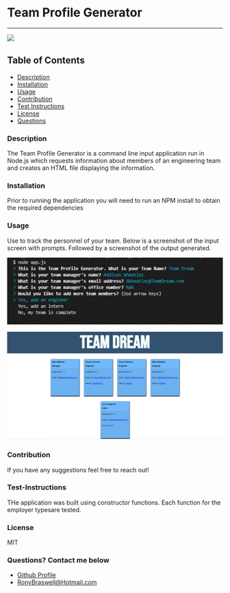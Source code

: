 # Team Profile Generator
  ----
  <a href="https://img.shields.io/badge/License-M-brightgreen"><img src="https://img.shields.io/badge/License-M-brightgreen"></a>


  ## Table of Contents
  - [Description](#description)
  - [Installation](#installation)
  - [Usage](#usage)
  - [Contribution](#contribution)
  - [Test Instructions](#test-instructions)
  - [License](#license)
  - [Questions](#questions?-contact-me-below)

  ### Description
  The Team Profile Generator is a command line input application run in Node.js which requests information about members of an engineering team and creates an HTML file displaying the information. 




  ### Installation
  Prior to running the application you will need to run an NPM install to obtain the required dependencies

  ### Usage
  Use to track the personnel of your team. Below is a screenshot of the input screen with prompts. Followed by a screenshot of the output generated.

   ![Mockup](https://github.com/ronyelon/Team-Profile-Generator/blob/master/assets/input.GIF) 


  ![Mockup](https://github.com/ronyelon/Team-Profile-Generator/blob/master/assets/Capture.PNG)

  ### Contribution
  If you have any suggestions feel free to reach out!

  ### Test-Instructions
  THe application was built using constructor functions. Each function for the employer typesare tested.

  ### License
  MIT

  ### Questions? Contact me below
  - [Github Profile](https://github.com/ronyelon)
  - RonyBraswell@Hotmail.com
 
  
